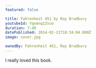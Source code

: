 ```yaml
---
featured: false

title: Fahrenheit 451 by Ray Bradbury
youtubeId: Yqvmnq1Zvuo
duration: 7:49
datePublished: 2014-02-11T18:34:04.000Z
image: cover.jpg

ownedBy: Fahrenheit 451, Ray Bradbury
---
```


I really loved this book.
